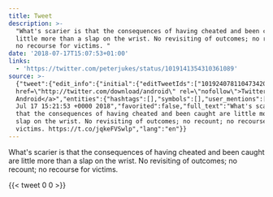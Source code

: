 ```yaml
---
title: Tweet
description: >-
  "What's scarier is that the consequences of having cheated and been caught are
  little more than a slap on the wrist. No revisiting of outcomes; no recount;
  no recourse for victims. "
date: '2018-07-17T15:07:53+01:00'
links:
  - 'https://twitter.com/peterjukes/status/1019141354310361089'
source: >-
  {"tweet":{"edit_info":{"initial":{"editTweetIds":["1019240781104734208"],"editableUntil":"2018-07-17T16:21:53.450Z","editsRemaining":"5","isEditEligible":true}},"retweeted":false,"source":"<a
  href=\"http://twitter.com/download/android\" rel=\"nofollow\">Twitter for
  Android</a>","entities":{"hashtags":[],"symbols":[],"user_mentions":[],"urls":[{"url":"https://t.co/jqkeFVSwlp","expanded_url":"https://twitter.com/peterjukes/status/1019141354310361089","display_url":"twitter.com/peterjukes/sta…","indices":["180","203"]}]},"display_text_range":["0","203"],"favorite_count":"0","id_str":"1019240781104734208","truncated":false,"retweet_count":"0","id":"1019240781104734208","possibly_sensitive":false,"created_at":"Tue
  Jul 17 15:21:53 +0000 2018","favorited":false,"full_text":"What's scarier is
  that the consequences of having cheated and been caught are little more than a
  slap on the wrist. No revisiting of outcomes; no recount; no recourse for
  victims. https://t.co/jqkeFVSwlp","lang":"en"}}
---
```

What's scarier is that the consequences of having cheated and been caught are little more than a slap on the wrist. No revisiting of outcomes; no recount; no recourse for victims. 
    
{{< tweet 0 0 >}}
    
